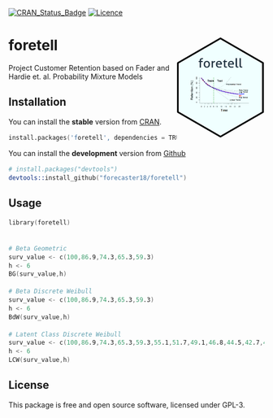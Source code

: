 [![CRAN_Status_Badge](https://www.r-pkg.org/badges/version/foretell)](https://cran.r-project.org/package=foretell)
[![Licence](https://img.shields.io/badge/license-GPL--3-blue.svg)](https://www.gnu.org/licenses/gpl-3.0.en.html)

foretell <img src="man/figures/foretell.png" align="right" height="200"/>
==========================================================

Project Customer Retention based on Fader and Hardie et. al. Probability Mixture Models


## Installation
You can install the **stable** version from
[CRAN](https://cran.r-project.org/package=foretell).


```s
install.packages('foretell', dependencies = TRUE)
```

You can install the **development** version from
[Github](https://github.com/forecaster18/foretell)

```s
# install.packages("devtools")
devtools::install_github("forecaster18/foretell")
```
## Usage

```s
library(foretell)


# Beta Geometric
surv_value <- c(100,86.9,74.3,65.3,59.3)
h <- 6
BG(surv_value,h)

# Beta Discrete Weibull
surv_value <- c(100,86.9,74.3,65.3,59.3)
h <- 6
BdW(surv_value,h)

# Latent Class Discrete Weibull
surv_value <- c(100,86.9,74.3,65.3,59.3,55.1,51.7,49.1,46.8,44.5,42.7,40.9,39.4)
h <- 6
LCW(surv_value,h)


```

## License

This package is free and open source software, licensed under GPL-3.
